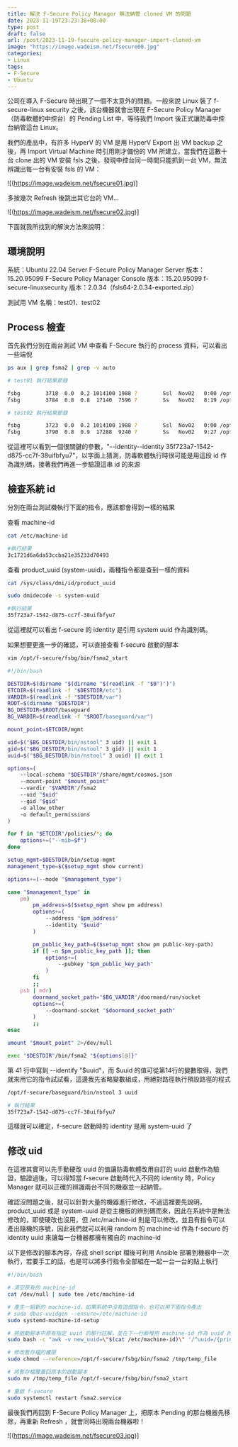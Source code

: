 ```yaml
---
title: 解決 F-Secure Policy Manager 無法納管 cloned VM 的問題
date: 2023-11-19T23:23:38+08:00
type: post
draft: false
url: /post/2023-11-19-fsecure-policy-manager-import-cloned-vm
image: "https://image.wadeism.net/fsecure00.jpg"
categories:
- Linux
tags:
- F-Secure
- Ubuntu
---
```


公司在導入 F-Secure 時出現了一個不太意外的問題。一般來說 Linux 裝了 f-secure-linux security 之後，該台機器就會出現在 F-Secure Policy Manager（防毒軟體的中控台）的 Pending List 中，等待我們 Import 後正式讓防毒中控台納管這台 Linux。

我們的產品中，有許多 HyperV 的 VM 是用 HyperV Export 出 VM backup 之後，再 Import Virtual Machine 時引用剛才備份的 VM 所建立，當我們在這數十台 clone 出的 VM 安裝 fsls 之後，發現中控台同一時間只能抓到一台 VM，無法辨識出每一台有安裝 fsls 的 VM：

![(https://image.wadeism.net/fsecure01.jpg)]

多按幾次 Refresh 後跳出其它台的 VM…

![(https://image.wadeism.net/fsecure02.jpg)]

下面就我所找到的解決方法來說明：


## 環境說明
系統：Ubuntu 22.04 Server
F-Secure Policy Manager Server 版本：15.20.95099
F-Secure Policy Manager Console 版本：15.20.95099
f-secure-linuxsecurity 版本：2.0.34（fsls64-2.0.34-exported.zip）

測試用 VM 名稱：test01、test02


## Process 檢查
首先我們分別在兩台測試 VM 中查看 F-Secure 執行的 process 資料，可以看出一些端倪

```bash
ps aux | grep fsma2 | grep -v auto
```

```sh
# test01 執行結果節錄

fsbg        3718  0.0  0.2 1014100 1988 ?        Ssl  Nov02   0:00 /opt/f-secure/linuxsecurity/bin/lswebserver --fsma2-socket /var/opt/f-secure/fsbg/fsma2/run/socket --unix /var/opt/f-secure/linuxsecurity/webserver/run/socket --update-service-socket /var/opt/f-secure/fsbg/updated/run/socket
fsbg        3784  0.8  0.8  17140  7596 ?        Ss   Nov02   8:19 /opt/f-secure/fsbg/bin/fsma2 --local-schema /opt/f-secure/fsbg/share/mgmt/cosmos.json --mount-point /etc/opt/f-secure/fsbg/mgmt --vardir /var/opt/f-secure/fsbg/fsma2 --uid 998 --gid 999 -o allow_other -o default_permissions --mib=/etc/opt/f-secure/fsbg/policies/fsbg.mib.json --mode pm --address https://192.168.23.50:443 --identity 35f723a7-1542-d875-cc7f-38uifbfyu7 --pubkey /var/opt/f-secure/fsbg/setup/pm-server-key.pub
```

```sh
# test02 執行結果節錄

fsbg        3723  0.0  0.2 1014100 1988 ?        Ssl  Nov02   0:00 /opt/f-secure/linuxsecurity/bin/lswebserver --fsma2-socket /var/opt/f-secure/fsbg/fsma2/run/socket --unix /var/opt/f-secure/linuxsecurity/webserver/run/socket --update-service-socket /var/opt/f-secure/fsbg/updated/run/socket
fsbg        3790  0.8  0.9  17288  9240 ?        Ss   Nov02   9:27 /opt/f-secure/fsbg/bin/fsma2 --local-schema /opt/f-secure/fsbg/share/mgmt/cosmos.json --mount-point /etc/opt/f-secure/fsbg/mgmt --vardir /var/opt/f-secure/fsbg/fsma2 --uid 998 --gid 999 -o allow_other -o default_permissions --mib=/etc/opt/f-secure/fsbg/policies/fsbg.mib.json --mode pm --address https://192.168.23.50:443 --identity 35f723a7-1542-d875-cc7f-38uifbfyu7 --pubkey /var/opt/f-secure/fsbg/setup/pm-server-key.pub
```

從這裡可以看到一個很關鍵的參數，"<span class="hl-green">--identity</span>--identity 35f723a7-1542-d875-cc7f-38uifbfyu7"，以字面上猜測，防毒軟體執行時很可能是用這段 id 作為識別碼，接著我們再進一步驗證這串 id 的來源


## 檢查系統 id
分別在兩台測試機執行下面的指令，應該都會得到一樣的結果

查看 machine-id
```sh
cat /etc/machine-id
```

```sh
#執行結果
3c1721d6a6da53ccba21e35233d70493
```

查看 product_uuid (system-uuid)，兩種指令都是查到一樣的資料

```sh
cat /sys/class/dmi/id/product_uuid
```
```sh
sudo dmidecode -s system-uuid
```
```sh
#執行結果
35f723a7-1542-d875-cc7f-38uifbfyu7
```

從這裡就可以看出 f-secure 的 identity 是引用 <span class="hl-green">system uuid</span> 作為識別碼。

如果想要更進一步的確認，可以直接查看 f-secure 啟動的腳本

```sh
vim /opt/f-secure/fsbg/bin/fsma2_start
```

```sh
#!/bin/bash

DESTDIR=$(dirname "$(dirname "$(readlink -f "$0")")")
ETCDIR=$(readlink -f "$DESTDIR/etc")
VARDIR=$(readlink -f "$DESTDIR/var")
ROOT=$(dirname "$DESTDIR")
BG_DESTDIR=$ROOT/baseguard
BG_VARDIR=$(readlink -f "$ROOT/baseguard/var")

mount_point=$ETCDIR/mgmt

uid=$("$BG_DESTDIR/bin/nstool" 3 uid) || exit 1
gid=$("$BG_DESTDIR/bin/nstool" 3 gid) || exit 1
uuid=$("$BG_DESTDIR/bin/nstool" 3 uuid) || exit 1

options=(
    --local-schema "$DESTDIR"/share/mgmt/cosmos.json
    --mount-point "$mount_point"
    --vardir "$VARDIR"/fsma2
    --uid "$uid"
    --gid "$gid"
    -o allow_other
    -o default_permissions
)

for f in "$ETCDIR"/policies/*; do
    options+=("--mib=$f")
done

setup_mgmt=$DESTDIR/bin/setup-mgmt
management_type=$($setup_mgmt show current)

options+=(--mode "$management_type")

case "$management_type" in
    pm)
        pm_address=$($setup_mgmt show pm address)
        options+=(
            --address "$pm_address"
            --identity "$uuid"
        )

        pm_public_key_path=$($setup_mgmt show pm public-key-path)
        if [[ -n $pm_public_key_path ]]; then
            options+=(
                --pubkey "$pm_public_key_path"
            )
        fi
        ;;
    psb | mdr)
        doormand_socket_path="$BG_VARDIR"/doormand/run/socket
        options+=(
            --doormand-socket "$doormand_socket_path"
        )
        ;;
esac

umount "$mount_point" 2>/dev/null

exec "$DESTDIR"/bin/fsma2 "${options[@]}"
```

第 41 行中寫到 <span class="hl-green">--identify "$uuid"</span>，而 $uuid 的值可從第14行的變數取得，我們就來用它的指令試試看，這邊我先省略變數組成，用絕對路徑執行預設路徑的程式


```sh
/opt/f-secure/baseguard/bin/nstool 3 uuid
```

```sh
# 執行結果
35f723a7-1542-d875-cc7f-38uifbfyu7
```

這樣就可以確定，f-secure 啟動時的 identity 是用 system-uuid 了


## 修改 uid

在這裡其實可以先手動硬改 uuid 的值讓防毒軟體改用自訂的 uuid 啟動作為驗證，驗證過後，可以得知當 f-secure 啟動時代入不同的 identity 時，Policy Manager 就可以正確的辨識兩台不同的機器並一起納管。

確認沒問題之後，就可以針對大量的機器進行修改，不過這裡要先說明，product_uuid 或是 system-uuid 是從主機板的辨別碼而來，因此在系統中是無法修改的，即使硬改也沒用，但 /etc/machine-id 則是可以修改，並且有指令可以產出隨機的序號，因此我們就可以利用 random 的 machine-id 作為 f-secure 的 identity uuid 來讓每一台機器都擁有獨自的 machine-id

以下是修改的腳本內容，存成 shell script 檔後可利用 Ansible 部署到機器中一次執行，若要手工的話，也是可以將多行指令全部組在一起一台一台的貼上執行

```sh
#!/bin/bash

# 清空原有的 machine-id
cat /dev/null | sudo tee /etc/machine-id

# 產生一組新的 machine-id，如果系統中沒有這個指令，也可以用下面指令產出
# sudo dbus-uuidgen --ensure=/etc/machine-id
sudo systemd-machine-id-setup

# 將啟動腳本中原有指定 uuid 的那行註解，並在下一行新增用 machine-id 作為 uuid 的值，最後將內容匯出到暫存檔
sudo bash -c "awk -v new_uuid=\"$(cat /etc/machine-id)\" '/^uuid=/{print \"#\"\$0 RS \"uuid=\" new_uuid; next} 1' /opt/f-secure/fsbg/bin/fsma2_start > /tmp/temp_file"

# 修改暫存檔的權限
sudo chmod --reference=/opt/f-secure/fsbg/bin/fsma2 /tmp/temp_file

# 將暫存檔覆蓋回原本的啟動腳本
sudo mv /tmp/temp_file /opt/f-secure/fsbg/bin/fsma2_start

# 重啟 f-secure
sudo systemctl restart fsma2.service
```

最後我們再回到 F-Secure Policy Manager 上，把原本 Pending 的那台機器先移除，再重新 Refresh ，就會同時出現兩台機器啦！

![(https://image.wadeism.net/fsecure03.jpg)]